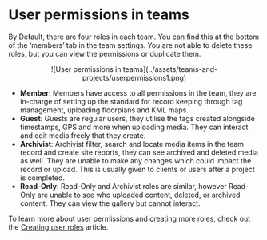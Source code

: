 # User permissions in teams

By Default, there are four roles in each team. You can find this at the bottom of the ‘members’ tab in the team settings. You are not able to delete these roles, but you can view the permissions or duplicate them.

<center>
![User permissions in teams](../assets/teams-and-projects/userpermissions1.png)
</center>

-	**Member**: Members have access to all permissions in the team, they are in-charge of setting up the standard for record keeping through tag management, uploading floorplans and KML maps.
-	**Guest**: Guests are regular users, they utilise the tags created alongside timestamps, GPS and more when uploading media. They can interact and edit media freely that they create.
-	**Archivist**: Archivist filter, search and locate media items in the team record and create site reports, they can see archived and deleted media as well. They are unable to make any changes which could impact the record or upload. This is usually given to clients or users after a project is completed.
-	**Read-Only**: Read-Only and Archivist roles are similar, however Read-Only are unable to see who uploaded content, deleted, or archived content. They can view the gallery but cannot interact. 

To learn more about user permissions and creating more roles, check out the [Creating user roles](https://support.builtview.com/advanced-features-and-team-management/creating-roles/) article.
